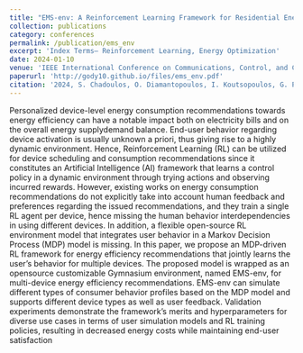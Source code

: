 ```yaml
---
title: "EMS-env: A Reinforcement Learning Framework for Residential Energy Efficiency Recommendations"
collection: publications
category: conferences
permalink: /publication/ems_env
excerpt: 'Index Terms— Reinforcement Learning, Energy Optimization'
date: 2024-01-10
venue: 'IEEE International Conference on Communications, Control, and Computing Technologies for Smart Grids (SmartGridComm)'
paperurl: 'http://gody10.github.io/files/ems_env.pdf'
citation: '2024, S. Chadoulos, O. Diamantopoulos, I. Koutsopoulos, G. Polyzos and N. Ipiotis, "EMS-env: A Reinforcement Learning framework for residential energy efficiency recommendations", IEEE SmartGridComm 2024, Accepted'
---
```

Personalized device-level energy consumption recommendations towards energy efficiency can have a notable
impact both on electricity bills and on the overall energy supplydemand balance. End-user behavior regarding device activation
is usually unknown a priori, thus giving rise to a highly dynamic
environment. Hence, Reinforcement Learning (RL) can be utilized for device scheduling and consumption recommendations
since it constitutes an Artificial Intelligence (AI) framework that
learns a control policy in a dynamic environment through trying
actions and observing incurred rewards. However, existing works
on energy consumption recommendations do not explicitly take
into account human feedback and preferences regarding the
issued recommendations, and they train a single RL agent per
device, hence missing the human behavior interdependencies in
using different devices. In addition, a flexible open-source RL
environment model that integrates user behavior in a Markov
Decision Process (MDP) model is missing. In this paper, we
propose an MDP-driven RL framework for energy efficiency
recommendations that jointly learns the user’s behavior for
multiple devices. The proposed model is wrapped as an opensource customizable Gymnasium environment, named EMS-env,
for multi-device energy efficiency recommendations. EMS-env can
simulate different types of consumer behavior profiles based on
the MDP model and supports different device types as well as user
feedback. Validation experiments demonstrate the framework’s
merits and hyperparameters for diverse use cases in terms of
user simulation models and RL training policies, resulting in
decreased energy costs while maintaining end-user satisfaction